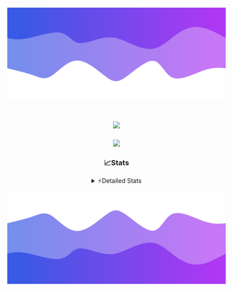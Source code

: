 ![Header](./header.png)
<div align="center">

<h1 align="center">
  <a href="https://git.io/typing-svg">
    <img src="https://readme-typing-svg.herokuapp.com/?lines=Hello,+There!+%F0%9F%91%8B;This+is+chicho.;Owner+on+Ocean;&center=true&size=25">
  </a>
</h1>
  
<p align="center">
  <img src="https://lanyard.cnrad.dev/api/852683595378196480" />
</p>

### 📈Stats
<details>
    <summary> ⚡Detailed Stats</summary>
    <br/>

<!--START_SECTION:waka-->
![Code Time](http://img.shields.io/badge/Code%20Time-1%2C101%20hrs%2051%20mins-blue)

![Profile Views](http://img.shields.io/badge/Profile%20Views-0-blue)

**🐱 My GitHub Data** 

> 📦 189.5 kB Used in GitHub's Storage 
 > 
> 🏆 0 Contributions in the Year 2025
 > 
> 🚫 Not Opted to Hire
 > 
> 📜 15 Public Repositories 
 > 
> 🔑 13 Private Repositories 
 > 
**I'm a Night 🦉** 

```text
🌞 Morning                24 commits          █░░░░░░░░░░░░░░░░░░░░░░░░   04.41 % 
🌆 Daytime                74 commits          ███░░░░░░░░░░░░░░░░░░░░░░   13.60 % 
🌃 Evening                240 commits         ███████████░░░░░░░░░░░░░░   44.12 % 
🌙 Night                  206 commits         █████████░░░░░░░░░░░░░░░░   37.87 % 
```
📅 **I'm Most Productive on Friday** 

```text
Monday                   29 commits          █░░░░░░░░░░░░░░░░░░░░░░░░   05.33 % 
Tuesday                  117 commits         █████░░░░░░░░░░░░░░░░░░░░   21.51 % 
Wednesday                85 commits          ████░░░░░░░░░░░░░░░░░░░░░   15.62 % 
Thursday                 74 commits          ███░░░░░░░░░░░░░░░░░░░░░░   13.60 % 
Friday                   128 commits         ██████░░░░░░░░░░░░░░░░░░░   23.53 % 
Saturday                 62 commits          ███░░░░░░░░░░░░░░░░░░░░░░   11.40 % 
Sunday                   49 commits          ██░░░░░░░░░░░░░░░░░░░░░░░   09.01 % 
```


📊 **This Week I Spent My Time On** 

```text
🕑︎ Time Zone: America/Argentina/Buenos_Aires

💬 Programming Languages: 
TypeScript               18 hrs 53 mins      ████████████████████░░░░░   79.79 % 
JavaScript               2 hrs 15 mins       ██░░░░░░░░░░░░░░░░░░░░░░░   09.51 % 
JSON                     1 hr 37 mins        ██░░░░░░░░░░░░░░░░░░░░░░░   06.84 % 
Python                   19 mins             ░░░░░░░░░░░░░░░░░░░░░░░░░   01.38 % 
HTML                     18 mins             ░░░░░░░░░░░░░░░░░░░░░░░░░   01.33 % 

🔥 Editors: 
Cursor                   23 hrs 40 mins      █████████████████████████   100.00 % 

🐱‍💻 Projects: 
ocean-backend            20 hrs 17 mins      █████████████████████░░░░   85.72 % 
front-electro-patagonia-m3 hrs 1 min         ███░░░░░░░░░░░░░░░░░░░░░░   12.80 % 
back-electro-patagonia-ma21 mins             ░░░░░░░░░░░░░░░░░░░░░░░░░   01.48 % 

💻 Operating System: 
Windows                  23 hrs 40 mins      █████████████████████████   100.00 % 
```

**I Mostly Code in JavaScript** 

```text
JavaScript               10 repos            ███████░░░░░░░░░░░░░░░░░░   27.78 % 
HTML                     7 repos             █████░░░░░░░░░░░░░░░░░░░░   19.44 % 
TypeScript               4 repos             ███░░░░░░░░░░░░░░░░░░░░░░   11.11 % 
Astro                    2 repos             █░░░░░░░░░░░░░░░░░░░░░░░░   05.56 % 
SCSS                     1 repo              █░░░░░░░░░░░░░░░░░░░░░░░░   02.78 % 
```




 Last Updated on 28/02/2025 14:15:38 UTC
<!--END_SECTION:waka-->
</details>

![Footer](./footer.png)
